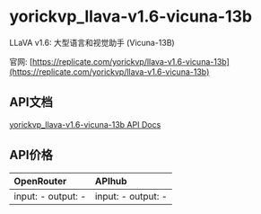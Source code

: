 # yorickvp_llava-v1.6-vicuna-13b

LLaVA v1.6: 大型语言和视觉助手 (Vicuna-13B)

官网: [https://replicate.com/yorickvp/llava-v1.6-vicuna-13b](https://replicate.com/yorickvp/llava-v1.6-vicuna-13b)

## API文档

[yorickvp_llava-v1.6-vicuna-13b API Docs](../apis/zh/yorickvp_llava-v1.6-vicuna-13b.md)

## API价格

| OpenRouter | APIhub |
|:---|:---|
| input: - output: - | input: - output: - |
